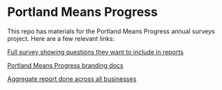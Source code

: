 
# Portland Means Progress

This repo has materials for the Portland Means Progress annual surveys project. Here are a few relevant links:

[Full survey showing questions they want to include in reports](https://pdxdevelopment-my.sharepoint.com/:w:/g/personal/galla_prosperportland_us/EcwyCGI5KSlDpSipzQ4GIDYBOzOfsxvSDcoH_fA2TqFJBg?e=ONSQsk)

[Portland Means Progress branding docs](https://pdxdevelopment-my.sharepoint.com/:f:/g/personal/galla_prosperportland_us/EjAre4cZcwBBgs7rw9H32vABbDehU0Vlcx5ICvOH7oimQg?e=iujPOX)

[Aggregate report done across all businesses](https://static1.squarespace.com/static/5bb3f9b711f7845409d067c4/t/62e30aa1f182d9323a114d79/1659046565897/2019-2021+Portland+Means+Progress+Impact+Report.pdf)